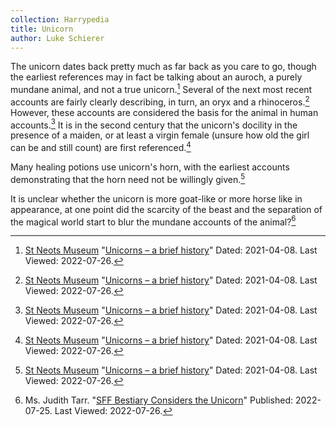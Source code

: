 ```yaml
---
collection: Harrypedia
title: Unicorn
author: Luke Schierer
---
```


The unicorn dates back pretty much as far back as you care to go, though the
earliest references may in fact be talking about an auroch, a purely mundane
animal, and not a true unicorn.[^220726-1] Several of the next most recent
accounts are fairly clearly describing, in turn, an oryx and a
rhinoceros.[^220726-2] However, these accounts are considered the basis for the
animal in human accounts.[^220726-3] It is in the second century that the
unicorn's docility in the presence of a maiden, or at least a virgin female
(unsure how old the girl can be and still count) are first
referenced.[^220726-4]

Many healing potions use unicorn's horn, with the earliest accounts
demonstrating that the horn need not be willingly given.[^220726-5]

It is unclear whether the unicorn is more goat-like or more horse like in
appearance, at one point did the scarcity of the beast and the separation of
the magical world start to blur the mundane accounts of the animal?[^220726-6]

[^220726-1]: 
    [St Neots Museum](https://www.stneotsmuseum.org.uk/)
    "[Unicorns – a brief history](https://www.stneotsmuseum.org.uk/articles/unicorns-a-brief-history/)"
    Dated: 2021-04-08. Last Viewed: 2022-07-26.

[^220726-2]: 
    [St Neots Museum](https://www.stneotsmuseum.org.uk/)
    "[Unicorns – a brief history](https://www.stneotsmuseum.org.uk/articles/unicorns-a-brief-history/)"
    Dated: 2021-04-08. Last Viewed: 2022-07-26.

[^220726-3]: 
    [St Neots Museum](https://www.stneotsmuseum.org.uk/)
    "[Unicorns – a brief history](https://www.stneotsmuseum.org.uk/articles/unicorns-a-brief-history/)"
    Dated: 2021-04-08. Last Viewed: 2022-07-26.

[^220726-4]: 
    [St Neots Museum](https://www.stneotsmuseum.org.uk/)
    "[Unicorns – a brief history](https://www.stneotsmuseum.org.uk/articles/unicorns-a-brief-history/)"
    Dated: 2021-04-08. Last Viewed: 2022-07-26.

[^220726-5]: 
    [St Neots Museum](https://www.stneotsmuseum.org.uk/)
    "[Unicorns – a brief history](https://www.stneotsmuseum.org.uk/articles/unicorns-a-brief-history/)"
    Dated: 2021-04-08. Last Viewed: 2022-07-26.

[^220726-6]: 
    Ms. Judith Tarr.
    "[SFF Bestiary Considers the Unicorn](https://www.tor.com/2022/07/25/sff-bestiary-considers-the-unicorn/)"
    Published: 2022-07-25. Last Viewed: 2022-07-26.
